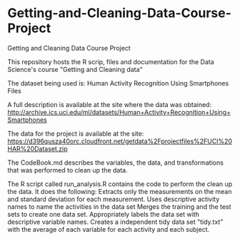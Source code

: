 # Getting-and-Cleaning-Data-Course-Project
Getting and Cleaning Data Course Project

This repository hosts the R scrip, files and documentation for the Data Science's course "Getting and Cleaning data"

The dataset being used is: Human Activity Recognition Using Smartphones Files

A full description is available at the site where the data was obtained:
http://archive.ics.uci.edu/ml/datasets/Human+Activity+Recognition+Using+Smartphones

The data for the project is available at the site:
https://d396qusza40orc.cloudfront.net/getdata%2Fprojectfiles%2FUCI%20HAR%20Dataset.zip


The CodeBook.md describes the variables, the data, and transformations that was performed to clean up the data.

The R script called run_analysis.R contains the code to perform the clean up the data.
It does the following:
    Extracts only the measurements on the mean and standard deviation for each measurement. 
    Uses descriptive activity names to name the activities in the data set
    Merges the training and the test sets to create one data set. 
    Appropriately labels the data set with descriptive variable names. 
    Creates a independent tidy data set "tidy.txt" with the average of each variable for each activity and each subject.

